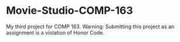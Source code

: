 # Movie-Studio-COMP-163
My third project for COMP 163. Warning: Submitting this project as an assignment is a violation of Honor Code.
